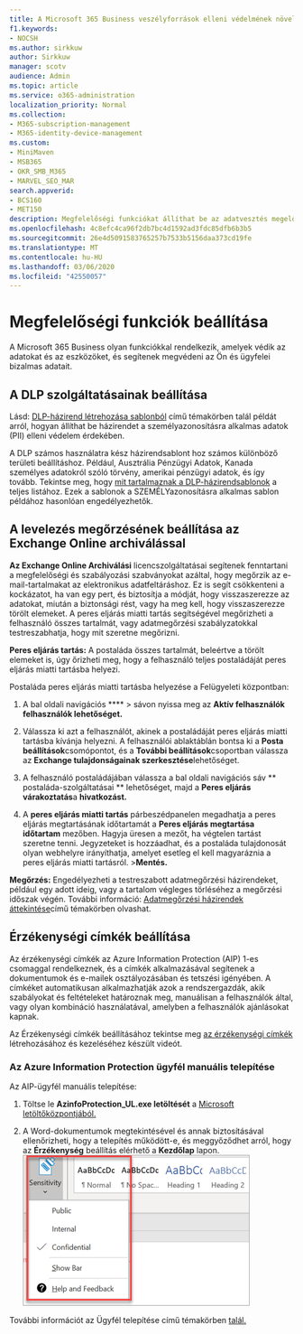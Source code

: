 ```yaml
---
title: A Microsoft 365 Business veszélyforrások elleni védelmének növelése
f1.keywords:
- NOCSH
ms.author: sirkkuw
author: Sirkkuw
manager: scotv
audience: Admin
ms.topic: article
ms.service: o365-administration
localization_priority: Normal
ms.collection:
- M365-subscription-management
- M365-identity-device-management
ms.custom:
- MiniMaven
- MSB365
- OKR_SMB_M365
- MARVEL_SEO_MAR
search.appverid:
- BCS160
- MET150
description: Megfelelőségi funkciókat állíthat be az adatvesztés megelőzése érdekében, és segít megőrizni az Ön és ügyfelei bizalmas adatainak biztonságát.
ms.openlocfilehash: 4c8efc4ca96f2db7bc4d1592ad3fdc85dfb6b3b5
ms.sourcegitcommit: 26e4d5091583765257b7533b5156daa373cd19fe
ms.translationtype: MT
ms.contentlocale: hu-HU
ms.lasthandoff: 03/06/2020
ms.locfileid: "42550057"
---
```

# <a name="set-up-compliance-features"></a>Megfelelőségi funkciók beállítása

A Microsoft 365 Business olyan funkciókkal rendelkezik, amelyek védik az adatokat és az eszközöket, és segítenek megvédeni az Ön és ügyfelei bizalmas adatait.

## <a name="set-up-dlp-features"></a>A DLP szolgáltatásainak beállítása

Lásd: [DLP-házirend létrehozása sablonból](https://support.office.com/article/59414438-99f5-488b-975c-5023f2254369) című témakörben talál példát arról, hogyan állíthat be házirendet a személyazonosításra alkalmas adatok (PII) elleni védelem érdekében. 
  
A DLP számos használatra kész házirendsablont hoz számos különböző területi beállításhoz. Például, Ausztrália Pénzügyi Adatok, Kanada személyes adatokról szóló törvény, amerikai pénzügyi adatok, és így tovább. Tekintse meg, hogy [mit tartalmaznak a DLP-házirendsablonok](https://support.office.com/article/c2e588d3-8f4f-4937-a286-8c399f28953a) a teljes listához. Ezek a sablonok a SZEMÉLYazonosításra alkalmas sablon példához hasonlóan engedélyezhetők. 
  
## <a name="set-up-email-retention-with-exchange-online-archiving"></a>A levelezés megőrzésének beállítása az Exchange Online archiválással

 **Az Exchange Online Archiválási** licencszolgáltatásai segítenek fenntartani a megfelelőségi és szabályozási szabványokat azáltal, hogy megőrzik az e-mail-tartalmakat az elektronikus adatfeltáráshoz. Ez is segít csökkenteni a kockázatot, ha van egy pert, és biztosítja a módját, hogy visszaszerezze az adatokat, miután a biztonsági rést, vagy ha meg kell, hogy visszaszerezze törölt elemeket. A peres eljárás miatti tartás segítségével megőrizheti a felhasználó összes tartalmát, vagy adatmegőrzési szabályzatokkal testreszabhatja, hogy mit szeretne megőrizni.
  
**Peres eljárás tartás:** A postaláda összes tartalmát, beleértve a törölt elemeket is, úgy őrizheti meg, hogy a felhasználó teljes postaládáját peres eljárás miatti tartásba helyezi. 
    
Postaláda peres eljárás miatti tartásba helyezése a Felügyeleti központban:
    
1. A bal oldali navigációs **** \> sávon nyissa meg az **Aktív felhasználók felhasználók lehetőséget.**
    
2. Válassza ki azt a felhasználót, akinek a postaládáját peres eljárás miatti tartásba kívánja helyezni. A felhasználói ablaktáblán bontsa ki a **Posta beállítások**csomópontot, és a **További beállítások**csoportban válassza az **Exchange tulajdonságainak szerkesztése**lehetőséget.
    
3. A felhasználó postaládájában válassza a bal oldali navigációs sáv ** postaláda-szolgáltatásai ** lehetőséget, majd a **Peres eljárás várakoztatás**a **hivatkozást.**
    
4. A **peres eljárás miatti tartás** párbeszédpanelen megadhatja a peres eljárás megtartásának időtartamát a **Peres eljárás megtartása időtartam** mezőben. Hagyja üresen a mezőt, ha végtelen tartást szeretne tenni. Jegyzeteket is hozzáadhat, és a postaláda tulajdonosát olyan webhelyre irányíthatja, amelyet esetleg el kell magyaráznia a peres eljárás miatti tartásról. \>**Mentés.**
    
**Megőrzés:** Engedélyezheti a testreszabott adatmegőrzési házirendeket, például egy adott ideig, vagy a tartalom végleges törléséhez a megőrzési időszak végén. További információ: [Adatmegőrzési házirendek áttekintése](https://support.office.com/article/5e377752-700d-4870-9b6d-12bfc12d2423)című témakörben olvashat.

## <a name="set-up-sensitivity-labels"></a>Érzékenységi címkék beállítása

Az érzékenységi címkék az Azure Information Protection (AIP) 1-es csomaggal rendelkeznek, és a címkék alkalmazásával segítenek a dokumentumok és e-mailek osztályozásában és tetszési igényében. A címkéket automatikusan alkalmazhatják azok a rendszergazdák, akik szabályokat és feltételeket határoznak meg, manuálisan a felhasználók által, vagy olyan kombináció használatával, amelyben a felhasználók ajánlásokat kapnak.

Az Érzékenységi címkék beállításához tekintse meg [az érzékenységi címkék](https://support.office.com/article/2fb96b54-7dd2-4f0c-ac8d-170790d4b8b9) létrehozásához és kezeléséhez készült videót.



### <a name="install-the-azure-information-protection-client-manually"></a>Az Azure Information Protection ügyfél manuális telepítése

Az AIP-ügyfél manuális telepítése:

1. Töltse le **AzinfoProtection_UL.exe letöltését** a [Microsoft letöltőközpontjából.](https://www.microsoft.com/download/details.aspx?id=53018)
 
2. A Word-dokumentumok megtekintésével és annak biztosításával ellenőrizheti, hogy a telepítés működött-e, és meggyőződhet arról, hogy az **Érzékenység** beállítás elérhető a **Kezdőlap** lapon.
<br/>![A Védelem lap legördülő menüje egy Word-dokumentumban](../media/word-sensitivity.png)

További információt az Ügyfél telepítése című témakörben [talál.](https://docs.microsoft.com/azure/information-protection/infoprotect-tutorial-step3)

